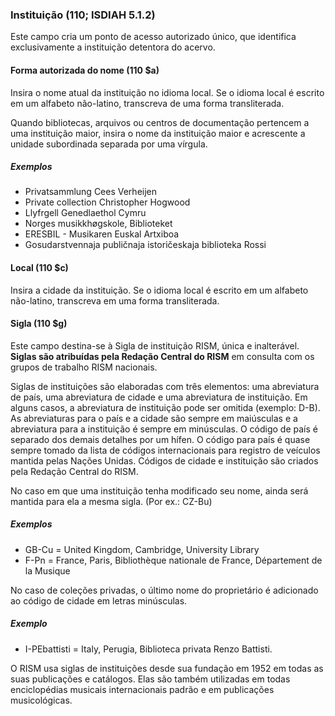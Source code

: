 ### Instituição (110; ISDIAH 5.1.2)
Este campo cria um ponto de acesso autorizado único, que identifica exclusivamente a instituição detentora do acervo.

#### Forma autorizada do nome (110 $a)
Insira o nome atual da instituição no idioma local. Se o idioma local é escrito em um alfabeto não-latino, transcreva de uma forma transliterada.

Quando bibliotecas, arquivos ou centros de documentação pertencem a uma instituição maior, insira o nome da instituição maior e acrescente a unidade subordinada separada por uma vírgula.  

##### Exemplos  
- Privatsammlung Cees Verheijen
- Private collection Christopher Hogwood
- Llyfrgell Genedlaethol Cymru
- Norges musikkhøgskole, Biblioteket
- ERESBIL - Musikaren Euskal Artxiboa
- Gosudarstvennaja publičnaja istoričeskaja biblioteka Rossi

#### Local (110 $c)
Insira a cidade da instituição. Se o idioma local é escrito em um alfabeto não-latino, transcreva em uma forma transliterada.

#### Sigla (110 $g)
Este campo destina-se à Sigla de instituição RISM, única e inalterável. **Siglas são atribuídas pela Redação Central do RISM** em consulta com os grupos de trabalho RISM nacionais.

Siglas de instituições são elaboradas com três elementos: uma abreviatura de país, uma abreviatura de cidade e uma abreviatura de instituição. Em alguns casos, a abreviatura de instituição pode ser omitida (exemplo: D-B). As abreviaturas para o país e a cidade são sempre em maiúsculas e a abreviatura para a instituição é sempre em minúsculas. O código de país é separado dos demais detalhes por um hífen. O código para país é quase sempre tomado da lista de códigos internacionais para registro de veículos mantida pelas Nações Unidas. Códigos de cidade e instituição são criados pela Redação Central do RISM.

No caso em que uma instituição tenha modificado seu nome, ainda será mantida para ela a mesma sigla. (Por ex.: CZ-Bu)

##### Exemplos
- GB-Cu = United Kingdom, Cambridge, University Library  
- F-Pn = France, Paris, Bibliothèque nationale de France, Département de la Musique

No caso de coleções privadas, o último nome do proprietário é adicionado ao código de cidade em letras minúsculas.

##### Exemplo  
- I-PEbattisti = Italy, Perugia, Biblioteca privata Renzo Battisti.

O RISM usa siglas de instituições desde sua fundação em 1952 em todas as suas publicações e catálogos. Elas são também utilizadas em todas enciclopédias musicais internacionais padrão e em publicações musicológicas.
